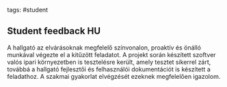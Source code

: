 tags: #student

Student feedback HU
-------------------

A hallgató az elvárásoknak megfelelő színvonalon, proaktív és önálló
munkával végezte el a kitűzött feladatot. A projekt során készített
szoftver valós ipari környezetben is tesztelésre került, amely tesztet
sikerrel zárt, továbbá a hallgató fejlesztői és felhasználói
dokumentációt is készített a feladathoz. A szakmai gyakorlat elvégzését
ezeknek megfelelően igazolom.
